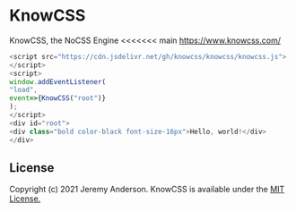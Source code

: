 # KnowCSS
KnowCSS, the NoCSS Engine
<<<<<<< main
https://www.knowcss.com/

```javascript
<script src="https://cdn.jsdelivr.net/gh/knowcss/knowcss/knowcss.js">
</script>
<script>
window.addEventListener(
"load",
event=>{KnowCSS("root")}
);
</script>
<div id="root">
<div class="bold color-black font-size-16px">Hello, world!</div>
</div>
```

## License
Copyright (c) 2021 Jeremy Anderson. KnowCSS is available under the [MIT License.](https://github.com/knowcss/knowcss/blob/main/LICENSE)